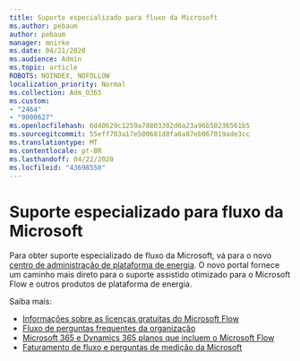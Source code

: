 ```yaml
---
title: Suporte especializado para fluxo da Microsoft
ms.author: pebaum
author: pebaum
manager: mnirke
ms.date: 04/21/2020
ms.audience: Admin
ms.topic: article
ROBOTS: NOINDEX, NOFOLLOW
localization_priority: Normal
ms.collection: Adm_O365
ms.custom:
- "2464"
- "9000627"
ms.openlocfilehash: 6d40629c1259a78803302d6a23a96b50236561b5
ms.sourcegitcommit: 55eff703a17e500681d8fa6a87eb067019ade3cc
ms.translationtype: MT
ms.contentlocale: pt-BR
ms.lasthandoff: 04/22/2020
ms.locfileid: "43698550"
---
```

# <a name="microsoft-flow-specialized-support"></a>Suporte especializado para fluxo da Microsoft

Para obter suporte especializado de fluxo da Microsoft, vá para o novo [centro de administração de plataforma de energia](https://aka.ms/flowadminsupport). O novo portal fornece um caminho mais direto para o suporte assistido otimizado para o Microsoft Flow e outros produtos de plataforma de energia.

Saiba mais:
- [Informações sobre as licenças gratuitas do Microsoft Flow](https://go.microsoft.com/fwlink/?linkid=2095610)
- [Fluxo de perguntas frequentes da organização](https://go.microsoft.com/fwlink/?linkid=2072608)
- [Microsoft 365 e Dynamics 365 planos que incluem o Microsoft Flow](https://go.microsoft.com/fwlink/?linkid=2072406)
- [Faturamento de fluxo e perguntas de medição da Microsoft](https://go.microsoft.com/fwlink/?linkid=2072612)